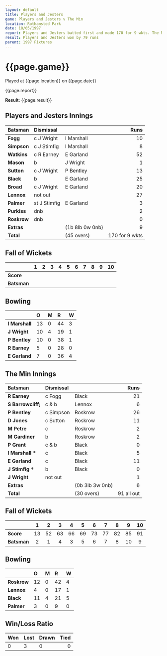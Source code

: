 ```yaml
---
layout: default
title: Players and Jesters
game: Players and Jesters v The Min
location: Rothamsted Park
date: 18/05/1997
report: Players and Jesters batted first and made 170 for 9 wkts. The Min replied with 91 all out
result: Players and Jesters won by 79 runs
parent: 1997 Fixtures
---
```


# {{page.game}}

Played at {{page.location}} on {{page.date}}

{{page.report}}

**Result:** {{page.result}}

## Players and Jesters Innings

| Batsman | Dismissal |  | Runs |
|:---|:---|---|---:|
| **Fogg** | c J Wright | I Marshall | 10 |
| **Simpson** | c J Stimfig | I Marshall | 8 |
| **Watkins** | c R Earney | E Garland | 52 |
| **Mason** | b | J Wright | 1 |
| **Sutton** | c J Wright | P Bentley | 13 |
| **Black** | b | E Garland | 25 |
| **Broad** | c J Wright | E Garland | 20 |
| **Lennox** | not out |  |  27|
| **Palmer** | st J Stimfig | E Garland | 3 |
| **Purkiss** | dnb |  | 2 |
| **Roskrow** | dnb |  | 0 |
| **Extras** | | (1b 8lb 0w 0nb) | 9 |
| **Total** | | (45 overs) | 170 for 9 wkts |

## Fall of Wickets

| | 1 | 2 | 3 | 4 | 5 | 6 | 7 | 8 | 9 | 10 |
|---|:---:|:---:|:---:|:---:|:---:|:---:|:---:|:---:|:---:|:---:|
| **Score** |  |  |  |  |  |  |  |  |  |  |
| **Batsman** |  |  |  |  |  |  |  |  |  |  |

## Bowling

| | O | M | R | W |
|---|:---|:---|:---|:---|
| **I Marshall** | 13 | 0 | 44 | 3 |
| **J Wright** | 10 | 4 | 19 | 1 |
| **P Bentley** | 10 | 0 | 38 | 1 |
| **R Earney** | 5 | 0 | 28 | 0 |
| **E Garland** | 7 | 0 | 36 | 4 |

## The Min Innings

| Batsman | Dismissal |  | Runs |
|:---|:---|---|---:|
| **R Earney** | c Fogg | Black | 21 |
| **S Barrowcliff;** | c & b | Lennox | 6 |
| **P Bentley** | c Simpson | Roskrow | 26 |
| **D Jones** | c Sutton | Roskrow | 11 |
| **M Petre** | c | Roskrow | 2 |
| **M Gardiner** | b | Roskrow | 2 |
| **P Grant** | c & b | Black | 0 |
| **I Marshall &#42;** | c | Black | 5 |
| **E Garland** | c | Black | 11 |
| **J Stimfig &#8224;** | b | Black | 0 |
| **J Wright** | not out |  | 1 |
| **Extras** | | (0b 3lb 3w 0nb) | 6 |
| **Total** | | (30 overs) | 91 all out |

## Fall of Wickets

| | 1 | 2 | 3 | 4 | 5 | 6 | 7 | 8 | 9 | 10 |
|---|:---:|:---:|:---:|:---:|:---:|:---:|:---:|:---:|:---:|:---:|
| **Score** | 13 | 52 | 63 | 66 | 69 | 73 | 77 | 82 | 85 | 91 |
| **Batsman** | 2 | 1 | 4 | 3 | 5 | 6 | 7 | 8 | 10 | 9 |

## Bowling

| | O | M | R | W |
|---|:---|:---|:---|:---|
| **Roskrow** | 12 | 0 | 42 | 4 |
| **Lennox** | 4 | 0 | 17 | 1 |
| **Black** | 11 | 4 | 21 | 5 |
| **Palmer** | 3 | 0 | 9 | 0 |

## Win/Loss Ratio

| Won | Lost | Drawn | Tied |
|:---|:---|:---|---:|
| 0 | 3 | 0 | 0 |